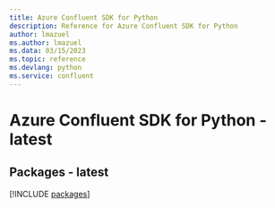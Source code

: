 ```yaml
---
title: Azure Confluent SDK for Python
description: Reference for Azure Confluent SDK for Python
author: lmazuel
ms.author: lmazuel
ms.data: 03/15/2023
ms.topic: reference
ms.devlang: python
ms.service: confluent
---
```

# Azure Confluent SDK for Python - latest
## Packages - latest
[!INCLUDE [packages](confluent-index.md)]